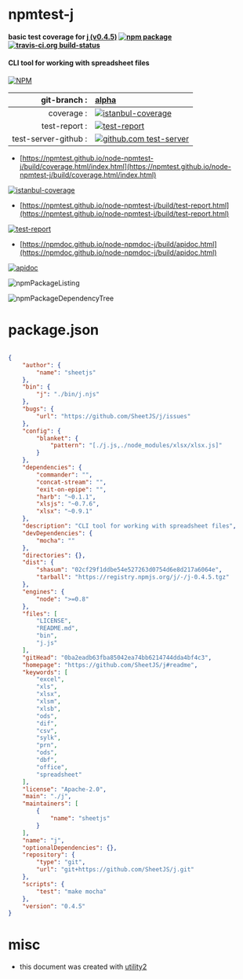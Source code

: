 # npmtest-j

#### basic test coverage for  [j (v0.4.5)](https://github.com/SheetJS/j#readme)  [![npm package](https://img.shields.io/npm/v/npmtest-j.svg?style=flat-square)](https://www.npmjs.org/package/npmtest-j) [![travis-ci.org build-status](https://api.travis-ci.org/npmtest/node-npmtest-j.svg)](https://travis-ci.org/npmtest/node-npmtest-j)

#### CLI tool for working with spreadsheet files

[![NPM](https://nodei.co/npm/j.png?downloads=true&downloadRank=true&stars=true)](https://www.npmjs.com/package/j)

| git-branch : | [alpha](https://github.com/npmtest/node-npmtest-j/tree/alpha)|
|--:|:--|
| coverage : | [![istanbul-coverage](https://npmtest.github.io/node-npmtest-j/build/coverage.badge.svg)](https://npmtest.github.io/node-npmtest-j/build/coverage.html/index.html)|
| test-report : | [![test-report](https://npmtest.github.io/node-npmtest-j/build/test-report.badge.svg)](https://npmtest.github.io/node-npmtest-j/build/test-report.html)|
| test-server-github : | [![github.com test-server](https://npmtest.github.io/node-npmtest-j/GitHub-Mark-32px.png)](https://npmtest.github.io/node-npmtest-j/build/app/index.html) | | build-artifacts : | [![build-artifacts](https://npmtest.github.io/node-npmtest-j/glyphicons_144_folder_open.png)](https://github.com/npmtest/node-npmtest-j/tree/gh-pages/build)|

- [https://npmtest.github.io/node-npmtest-j/build/coverage.html/index.html](https://npmtest.github.io/node-npmtest-j/build/coverage.html/index.html)

[![istanbul-coverage](https://npmtest.github.io/node-npmtest-j/build/screenCapture.buildCi.browser.%252Ftmp%252Fbuild%252Fcoverage.lib.html.png)](https://npmtest.github.io/node-npmtest-j/build/coverage.html/index.html)

- [https://npmtest.github.io/node-npmtest-j/build/test-report.html](https://npmtest.github.io/node-npmtest-j/build/test-report.html)

[![test-report](https://npmtest.github.io/node-npmtest-j/build/screenCapture.buildCi.browser.%252Ftmp%252Fbuild%252Ftest-report.html.png)](https://npmtest.github.io/node-npmtest-j/build/test-report.html)

- [https://npmdoc.github.io/node-npmdoc-j/build/apidoc.html](https://npmdoc.github.io/node-npmdoc-j/build/apidoc.html)

[![apidoc](https://npmdoc.github.io/node-npmdoc-j/build/screenCapture.buildCi.browser.%252Ftmp%252Fbuild%252Fapidoc.html.png)](https://npmdoc.github.io/node-npmdoc-j/build/apidoc.html)

![npmPackageListing](https://npmtest.github.io/node-npmtest-j/build/screenCapture.npmPackageListing.svg)

![npmPackageDependencyTree](https://npmtest.github.io/node-npmtest-j/build/screenCapture.npmPackageDependencyTree.svg)



# package.json

```json

{
    "author": {
        "name": "sheetjs"
    },
    "bin": {
        "j": "./bin/j.njs"
    },
    "bugs": {
        "url": "https://github.com/SheetJS/j/issues"
    },
    "config": {
        "blanket": {
            "pattern": "[./j.js,./node_modules/xlsx/xlsx.js]"
        }
    },
    "dependencies": {
        "commander": "",
        "concat-stream": "",
        "exit-on-epipe": "",
        "harb": "~0.1.1",
        "xlsjs": "~0.7.6",
        "xlsx": "~0.9.1"
    },
    "description": "CLI tool for working with spreadsheet files",
    "devDependencies": {
        "mocha": ""
    },
    "directories": {},
    "dist": {
        "shasum": "02cf29f1ddbe54e527263d0754d6e8d217a6064e",
        "tarball": "https://registry.npmjs.org/j/-/j-0.4.5.tgz"
    },
    "engines": {
        "node": ">=0.8"
    },
    "files": [
        "LICENSE",
        "README.md",
        "bin",
        "j.js"
    ],
    "gitHead": "0ba2eadb63fba85042ea74bb6214744dda4bf4c3",
    "homepage": "https://github.com/SheetJS/j#readme",
    "keywords": [
        "excel",
        "xls",
        "xlsx",
        "xlsm",
        "xlsb",
        "ods",
        "dif",
        "csv",
        "sylk",
        "prn",
        "ods",
        "dbf",
        "office",
        "spreadsheet"
    ],
    "license": "Apache-2.0",
    "main": "./j",
    "maintainers": [
        {
            "name": "sheetjs"
        }
    ],
    "name": "j",
    "optionalDependencies": {},
    "repository": {
        "type": "git",
        "url": "git+https://github.com/SheetJS/j.git"
    },
    "scripts": {
        "test": "make mocha"
    },
    "version": "0.4.5"
}
```



# misc
- this document was created with [utility2](https://github.com/kaizhu256/node-utility2)
